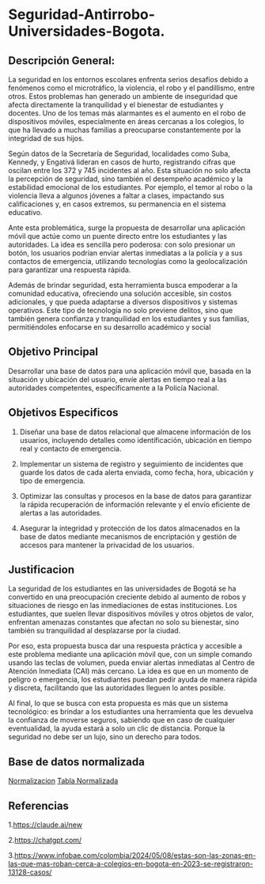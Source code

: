 # Seguridad-Antirrobo-Universidades-Bogota.
## Descripción General:

La seguridad en los entornos escolares enfrenta serios desafíos debido a fenómenos como el microtráfico, la violencia, el robo y el pandillismo, entre otros. Estos problemas han generado un ambiente de inseguridad que afecta directamente la tranquilidad y el bienestar de estudiantes y docentes. Uno de los temas más alarmantes es el aumento en el robo de dispositivos móviles, especialmente en áreas cercanas a los colegios, lo que ha llevado a muchas familias a preocuparse constantemente por la integridad de sus hijos.

Según datos de la Secretaría de Seguridad, localidades como Suba, Kennedy, y Engativá lideran en casos de hurto, registrando cifras que oscilan entre los 372 y 745 incidentes al año. Esta situación no solo afecta la percepción de seguridad, sino también el desempeño académico y la estabilidad emocional de los estudiantes. Por ejemplo, el temor al robo o la violencia lleva a algunos jóvenes a faltar a clases, impactando sus calificaciones y, en casos extremos, su permanencia en el sistema educativo.

Ante esta problemática, surge la propuesta de desarrollar una aplicación móvil que actúe como un puente directo entre los estudiantes y las autoridades. La idea es sencilla pero poderosa: con solo presionar un botón, los usuarios podrían enviar alertas inmediatas a la policía y a sus contactos de emergencia, utilizando tecnologías como la geolocalización para garantizar una respuesta rápida.

Además de brindar seguridad, esta herramienta busca empoderar a la comunidad educativa, ofreciendo una solución accesible, sin costos adicionales, y que pueda adaptarse a diversos dispositivos y sistemas operativos. Este tipo de tecnología no solo previene delitos, sino que también genera confianza y tranquilidad en los estudiantes y sus familias, permitiéndoles enfocarse en su desarrollo académico y social

## Objetivo Principal 

Desarrollar una base de datos para una aplicación móvil que, basada en la situación y ubicación del usuario, envíe alertas en tiempo real a las autoridades competentes, específicamente a la Policía Nacional.

## Objetivos Especificos

1. Diseñar una base de datos relacional que almacene información de los usuarios, incluyendo detalles como identificación, ubicación en tiempo real y contacto de emergencia.

2. Implementar un sistema de registro y seguimiento de incidentes que guarde los datos de cada alerta enviada, como fecha, hora, ubicación y tipo de emergencia.

3. Optimizar las consultas y procesos en la base de datos para garantizar la rápida recuperación de información relevante y el envío eficiente de alertas a las autoridades.

4. Asegurar la integridad y protección de los datos almacenados en la base de datos mediante mecanismos de encriptación y gestión de accesos para mantener la privacidad de los usuarios.

## Justificacion

La seguridad de los estudiantes en las universidades de Bogotá se ha convertido en una preocupación creciente debido al aumento de robos y situaciones de riesgo en las inmediaciones de estas instituciones. Los estudiantes, que suelen llevar dispositivos móviles y otros objetos de valor, enfrentan amenazas constantes que afectan no solo su bienestar, sino también su tranquilidad al desplazarse por la ciudad.

Por eso, esta propuesta busca dar una respuesta práctica y accesible a este problema mediante una aplicación móvil que, con un simple comando usando las teclas de volumen, pueda enviar alertas inmediatas al Centro de Atención Inmediata (CAI) más cercano. La idea es que en un momento de peligro o emergencia, los estudiantes puedan pedir ayuda de manera rápida y discreta, facilitando que las autoridades lleguen lo antes posible.

Al final, lo que se busca con esta propuesta es más que un sistema tecnológico: es brindar a los estudiantes una herramienta que les devuelva la confianza de moverse seguros, sabiendo que en caso de cualquier eventualidad, la ayuda estará a solo un clic de distancia. Porque la seguridad no debe ser un lujo, sino un derecho para todos. 


## Base de datos normalizada 

[Normalizacion](./Normalizacion.md)
[Tabla Normalizada](./tabla_normalizacion_seguridad_antirrobo.xlsx)


## Referencias
1.https://claude.ai/new

2.https://chatgpt.com/

3.https://www.infobae.com/colombia/2024/05/08/estas-son-las-zonas-en-las-que-mas-roban-cerca-a-colegios-en-bogota-en-2023-se-registraron-13128-casos/
